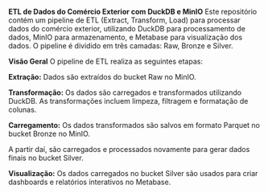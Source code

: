 **ETL de Dados do Comércio Exterior com DuckDB e MinIO**
Este repositório contém um pipeline de ETL (Extract, Transform, Load) para processar dados do comércio exterior, utilizando DuckDB para processamento de dados, MinIO para armazenamento, e Metabase para visualização dos dados. O pipeline é dividido em três camadas: Raw, Bronze e Silver.

**Visão Geral**
O pipeline de ETL realiza as seguintes etapas:

**Extração:**
Dados são extraídos do bucket Raw no MinIO.

**Transformação:**
Os dados são carregados e transformados utilizando DuckDB.
As transformações incluem limpeza, filtragem e formatação de colunas.

**Carregamento:**
Os dados transformados são salvos em formato Parquet no bucket Bronze no MinIO.

A partir daí, são carregados e processados novamente para gerar dados finais no bucket Silver.

**Visualização:**
Os dados carregados no bucket Silver são usados para criar dashboards e relatórios interativos no Metabase.
